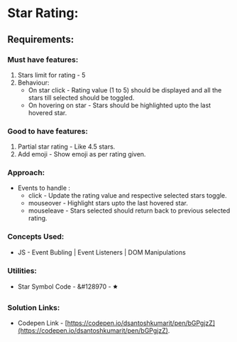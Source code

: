 # Star Rating:

## Requirements:

### Must have features:
1. Stars limit for rating - 5
2. Behaviour:
    - On star click - Rating value (1 to 5) should be displayed and all the stars till selected should be toggled.
    - On hovering on star - Stars should be highlighted upto the last hovered star.

### Good to have features:
1. Partial star rating - Like 4.5 stars.
2. Add emoji - Show emoji as per rating given.

### Approach:
- Events to handle :
    - click - Update the rating value and respective selected stars toggle.
    - mouseover - Highlight stars upto the last hovered star.
    - mouseleave - Stars selected should return back to previous selected rating.

### Concepts Used:
- JS - Event Bubling | Event Listeners | DOM Manipulations

### Utilities:
- Star Symbol Code - &#128970 - 🟊

### Solution Links:
- Codepen Link - [https://codepen.io/dsantoshkumarit/pen/bGPgjzZ](https://codepen.io/dsantoshkumarit/pen/bGPgjzZ).